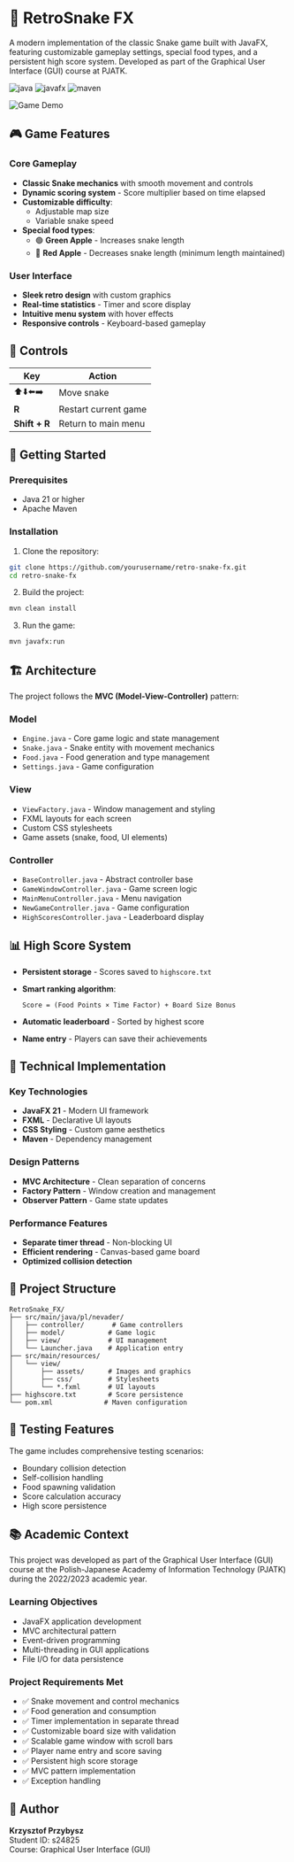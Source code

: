 # 🐍 RetroSnake FX

A modern implementation of the classic Snake game built with JavaFX, featuring customizable gameplay settings, special food types, and a persistent high score system. Developed as part of the Graphical User Interface (GUI) course at PJATK.

![java](https://img.shields.io/badge/Java-ED8B00?style=for-the-badge&logo=openjdk&logoColor=white)
![javafx](https://img.shields.io/badge/JavaFX-007396?style=for-the-badge&logo=java&logoColor=white)
![maven](https://img.shields.io/badge/Maven-C71A36?style=for-the-badge&logo=apache-maven&logoColor=white)

![Game Demo](game_play.gif)

## 🎮 Game Features

### Core Gameplay

- **Classic Snake mechanics** with smooth movement and controls
- **Dynamic scoring system** - Score multiplier based on time elapsed
- **Customizable difficulty**:
    - Adjustable map size
    - Variable snake speed
- **Special food types**:
    - 🟢 **Green Apple** - Increases snake length
    - 🔴 **Red Apple** - Decreases snake length (minimum length maintained)

### User Interface

- **Sleek retro design** with custom graphics
- **Real-time statistics** - Timer and score display
- **Intuitive menu system** with hover effects
- **Responsive controls** - Keyboard-based gameplay

## 🎯 Controls

|Key|Action|
|---|---|
|⬆️⬇️⬅️➡️|Move snake|
|**R**|Restart current game|
|**Shift + R**|Return to main menu|

## 🚀 Getting Started

### Prerequisites

- Java 21 or higher
- Apache Maven

### Installation

1. Clone the repository:

```bash
git clone https://github.com/yourusername/retro-snake-fx.git
cd retro-snake-fx
```

2. Build the project:

```bash
mvn clean install
```

3. Run the game:

```bash
mvn javafx:run
```

## 🏗️ Architecture

The project follows the **MVC (Model-View-Controller)** pattern:

### Model

- `Engine.java` - Core game logic and state management
- `Snake.java` - Snake entity with movement mechanics
- `Food.java` - Food generation and type management
- `Settings.java` - Game configuration

### View

- `ViewFactory.java` - Window management and styling
- FXML layouts for each screen
- Custom CSS stylesheets
- Game assets (snake, food, UI elements)

### Controller

- `BaseController.java` - Abstract controller base
- `GameWindowController.java` - Game screen logic
- `MainMenuController.java` - Menu navigation
- `NewGameController.java` - Game configuration
- `HighScoresController.java` - Leaderboard display

## 📊 High Score System

- **Persistent storage** - Scores saved to `highscore.txt`
- **Smart ranking algorithm**:
    
    ```
    Score = (Food Points × Time Factor) + Board Size Bonus
    ```
    
- **Automatic leaderboard** - Sorted by highest score
- **Name entry** - Players can save their achievements

## 🎨 Technical Implementation

### Key Technologies

- **JavaFX 21** - Modern UI framework
- **FXML** - Declarative UI layouts
- **CSS Styling** - Custom game aesthetics
- **Maven** - Dependency management

### Design Patterns

- **MVC Architecture** - Clean separation of concerns
- **Factory Pattern** - Window creation and management
- **Observer Pattern** - Game state updates

### Performance Features

- **Separate timer thread** - Non-blocking UI
- **Efficient rendering** - Canvas-based game board
- **Optimized collision detection**

## 📁 Project Structure

```
RetroSnake_FX/
├── src/main/java/pl/nevader/
│   ├── controller/       # Game controllers
│   ├── model/           # Game logic
│   ├── view/            # UI management
│   └── Launcher.java    # Application entry
├── src/main/resources/
│   └── view/
│       ├── assets/      # Images and graphics
│       ├── css/         # Stylesheets
│       └── *.fxml       # UI layouts
├── highscore.txt        # Score persistence
└── pom.xml             # Maven configuration
```

## 🧪 Testing Features

The game includes comprehensive testing scenarios:

- Boundary collision detection
- Self-collision handling
- Food spawning validation
- Score calculation accuracy
- High score persistence

## 📚 Academic Context

This project was developed as part of the Graphical User Interface (GUI) course at the Polish-Japanese Academy of Information Technology (PJATK) during the 2022/2023 academic year.

### Learning Objectives

- JavaFX application development
- MVC architectural pattern
- Event-driven programming
- Multi-threading in GUI applications
- File I/O for data persistence

### Project Requirements Met

- ✅ Snake movement and control mechanics
- ✅ Food generation and consumption
- ✅ Timer implementation in separate thread
- ✅ Customizable board size with validation
- ✅ Scalable game window with scroll bars
- ✅ Player name entry and score saving
- ✅ Persistent high score storage
- ✅ MVC pattern implementation
- ✅ Exception handling

## 👤 Author

**Krzysztof Przybysz**  
Student ID: s24825  
Course: Graphical User Interface (GUI)
